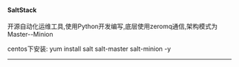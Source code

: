 #### SaltStack

开源自动化运维工具,使用Python开发编写,底层使用zeromq通信,架构模式为Master--Minion

centos下安装: yum install salt salt-master salt-minion -y

---------------------------------------

